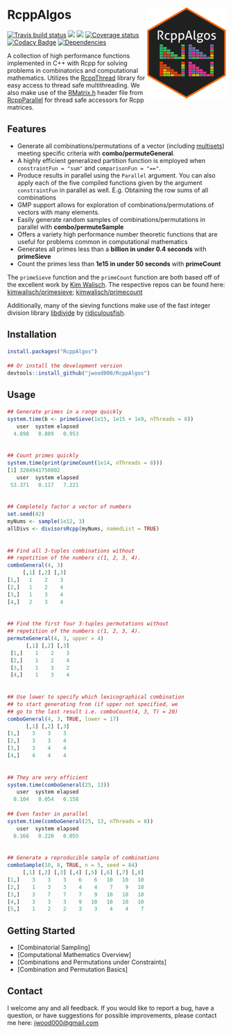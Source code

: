 
# RcppAlgos <img src="inst/figures/RcppAlgos-logo.png" width="181px" align="right" />

<!-- badges: start -->
[![Travis build
status](https://travis-ci.com/jwood000/RcppAlgos.svg?branch=master)](https://travis-ci.com/jwood000/RcppAlgos)
![](http://cranlogs.r-pkg.org/badges/RcppAlgos?color=orange)
![](http://cranlogs.r-pkg.org/badges/grand-total/RcppAlgos?color=brightgreen)
[![Coverage
status](https://codecov.io/gh/jwood000/RcppAlgos/branch/master/graph/badge.svg)](https://codecov.io/github/jwood000/RcppAlgos?branch=master)
[![Codacy Badge](https://api.codacy.com/project/badge/Grade/47c85553b9bd4479a722857c1f2fdcf3)](https://app.codacy.com/app/jwood000/RcppAlgos?utm_source=github.com&utm_medium=referral&utm_content=jwood000/RcppAlgos&utm_campaign=Badge_Grade_Settings)
[![Dependencies](https://tinyverse.netlify.com/badge/RcppAlgos)](https://cran.r-project.org/package=RcppAlgos)
<!-- badges: end -->

A collection of high performance functions implemented in C++ with Rcpp for solving problems in combinatorics and computational mathematics. Utilizes the [RcppThread](<https://github.com/tnagler/RcppThread>) library for easy access to thread safe multithreading. We also make use of the [RMatrix.h](<https://github.com/RcppCore/RcppParallel/blob/master/inst/include/RcppParallel/RMatrix.h>) header file from [RcppParallel](<https://github.com/RcppCore/RcppParallel>) for thread safe accessors for Rcpp matrices.

## Features

* Generate all combinations/permutations of a vector (including [multisets](<https://en.wikipedia.org/wiki/Multiset>)) meeting specific criteria with **combo/permuteGeneral**.
* A highly efficient generalized partition function is employed when `constraintFun = "sum"` and `comparisonFun = "=="`.
* Produce results in parallel using the `Parallel` argument. You can also apply each of the five compiled functions given by the argument `constraintFun` in parallel as well. E.g. Obtaining the row sums of all combinations
* GMP support allows for exploration of combinations/permutations of vectors with many elements.
* Easily generate random samples of combinations/permutations in parallel with **combo/permuteSample**
* Offers a variety high performance number theoretic functions that are useful for problems common in computational mathematics
* Generates all primes less than a **billion in under 0.4 seconds** with **primeSieve**
* Count the primes less than **1e15 in under 50 seconds** with **primeCount**

The `primeSieve` function and the `primeCount` function are both based off of the excellent work by [Kim Walisch](<https://github.com/kimwalisch>). The respective repos can be found here: [kimwalisch/primesieve](<https://github.com/kimwalisch/primesieve>); [kimwalisch/primecount](<https://github.com/kimwalisch/primecount>)

Additionally, many of the sieving functions make use of the fast integer division library [libdivide](<https://github.com/ridiculousfish/libdivide>) by [ridiculousfish](<https://github.com/ridiculousfish>).

## Installation

``` r
install.packages("RcppAlgos")

## Or install the development version
devtools::install_github("jwood000/RcppAlgos")
```

## Usage

``` r
## Generate primes in a range quickly
system.time(b <- primeSieve(1e15, 1e15 + 1e9, nThreads = 8))
   user  system elapsed 
  4.898   0.889   0.953

  
## Count primes quickly
system.time(print(primeCount(1e14, nThreads = 8)))
[1] 3204941750802
   user  system elapsed 
 53.371   0.117   7.221


## Completely factor a vector of numbers 
set.seed(42)
myNums <- sample(1e12, 3)
allDivs <- divisorsRcpp(myNums, namedList = TRUE)


## Find all 3-tuples combinations without 
## repetition of the numbers c(1, 2, 3, 4).
comboGeneral(4, 3)
     [,1] [,2] [,3]
[1,]   1    2    3
[2,]   1    2    4
[3,]   1    3    4
[4,]   2    3    4


## Find the first four 3-tuples permutations without
## repetition of the numbers c(1, 2, 3, 4).
permuteGeneral(4, 3, upper = 4)
      [,1] [,2] [,3]
 [1,]    1    2    3
 [2,]    1    2    4
 [3,]    1    3    2
 [4,]    1    3    4


## Use lower to specify which lexicographical combination
## to start generating from (if upper not specified, we 
## go to the last result i.e. comboCount(4, 3, T) = 20)
comboGeneral(4, 3, TRUE, lower = 17)
      [,1] [,2] [,3]
[1,]    3    3    3
[2,]    3    3    4
[3,]    3    4    4
[4,]    4    4    4
  

## They are very efficient
system.time(comboGeneral(25, 13))
   user  system elapsed 
  0.104   0.054   0.158

## Even faster in parallel
system.time(comboGeneral(25, 13, nThreads = 8))
   user  system elapsed 
  0.166   0.220   0.055


## Generate a reproducible sample of combinations
comboSample(10, 8, TRUE, n = 5, seed = 84)
     [,1] [,2] [,3] [,4] [,5] [,6] [,7] [,8]
[1,]    3    3    3    6    6   10   10   10
[2,]    1    3    3    4    4    7    9   10
[3,]    3    7    7    7    9   10   10   10
[4,]    3    3    3    9   10   10   10   10
[5,]    1    2    2    3    3    4    4    7
```

## Getting Started

* [Combinatorial Sampling]
* [Computational Mathematics Overview]
* [Combinations and Permutations under Constraints]
* [Combination and Permutation Basics]

## Contact

I welcome any and all feedback. If you would like to report a bug, have a question, or have suggestions for possible improvements, please contact me here: jwood000@gmail.com
